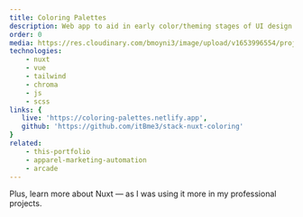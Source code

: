 ```yaml
---
title: Coloring Palettes
description: Web app to aid in early color/theming stages of UI design process.
order: 0
media: https://res.cloudinary.com/bmoyni3/image/upload/v1653996554/projects/color-favicon_xzscm8.png
technologies: 
    - nuxt
    - vue
    - tailwind
    - chroma
    - js
    - scss
links: {
   live: 'https://coloring-palettes.netlify.app',
   github: 'https://github.com/itBme3/stack-nuxt-coloring'
}
related:
    - this-portfolio
    - apparel-marketing-automation
    - arcade
---
```

Plus, learn more about Nuxt — as I was using it more in my professional projects.


